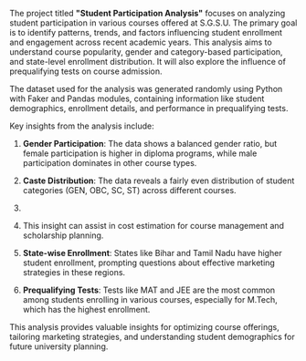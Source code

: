 The project titled **"Student Participation Analysis"** focuses on analyzing student participation in various courses offered at S.G.S.U. The primary goal is to identify patterns, trends, 
and factors influencing student enrollment and engagement across recent academic years. This analysis aims to understand course popularity, gender and category-based participation, 
and state-level enrollment distribution. It will also explore the influence of prequalifying tests on course admission.

The dataset used for the analysis was generated randomly using Python with Faker and Pandas modules, containing information like student demographics, enrollment details, and performance in prequalifying tests.

Key insights from the analysis include:

1. **Gender Participation**: The data shows a balanced gender ratio, but female participation is higher in diploma programs, while male participation dominates in other course types.
   
2. **Caste Distribution**: The data reveals a fairly even distribution of student categories (GEN, OBC, SC, ST) across different courses.
3.
4. This insight can assist in cost estimation for course management and scholarship planning.

5. **State-wise Enrollment**: States like Bihar and Tamil Nadu have higher student enrollment, prompting questions about effective marketing strategies in these regions.

6. **Prequalifying Tests**: Tests like MAT and JEE are the most common among students enrolling in various courses, especially for M.Tech, which has the highest enrollment.

This analysis provides valuable insights for optimizing course offerings, tailoring marketing strategies, and understanding student demographics for future university planning.
